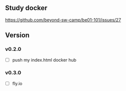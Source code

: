 ## Study docker

https://github.com/beyond-sw-camp/be01-101/issues/27

## Version
### v0.2.0

- [ ] push my index.html docker hub

### v0.3.0
- [ ] fly.io
